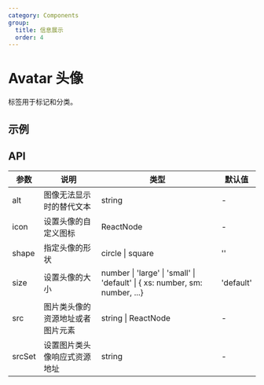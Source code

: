 ```yaml
---
category: Components
group:
  title: 信息展示
  order: 4
---
```


# Avatar 头像

标签用于标记和分类。

## 示例

<code src="./demo/base.tsx"></code>

## API

| 参数   | 说明                             | 类型                                                                        | 默认值    |
| ------ | -------------------------------- | --------------------------------------------------------------------------- | --------- |
| alt    | 图像无法显示时的替代文本         | string                                                                      | -         |
| icon   | 设置头像的自定义图标             | ReactNode                                                                   | -         |
| shape  | 指定头像的形状                   | circle \| square                                                            | ''        |
| size   | 设置头像的大小                   | number \| 'large' \| 'small' \| 'default' \| { xs: number, sm: number, ...} | 'default' |
| src    | 图片类头像的资源地址或者图片元素 | string \| ReactNode                                                         | -         |
| srcSet | 设置图片类头像响应式资源地址     | string                                                                      | -         |
